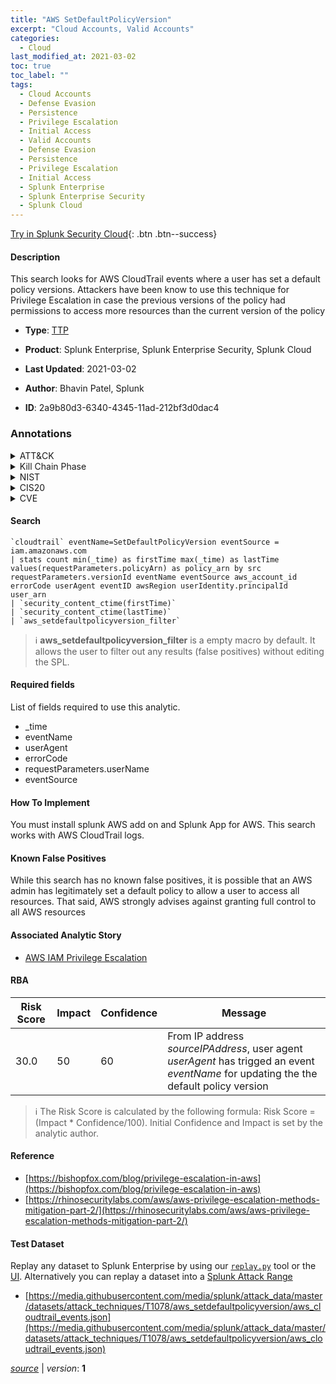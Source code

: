 ```yaml
---
title: "AWS SetDefaultPolicyVersion"
excerpt: "Cloud Accounts, Valid Accounts"
categories:
  - Cloud
last_modified_at: 2021-03-02
toc: true
toc_label: ""
tags:
  - Cloud Accounts
  - Defense Evasion
  - Persistence
  - Privilege Escalation
  - Initial Access
  - Valid Accounts
  - Defense Evasion
  - Persistence
  - Privilege Escalation
  - Initial Access
  - Splunk Enterprise
  - Splunk Enterprise Security
  - Splunk Cloud
---
```




[Try in Splunk Security Cloud](https://www.splunk.com/en_us/cyber-security.html){: .btn .btn--success}

#### Description

This search looks for AWS CloudTrail events where a user has set a default policy versions. Attackers have been know to use this technique for Privilege Escalation in case the previous versions of the policy had permissions to access more resources than the current version of the policy

- **Type**: [TTP](https://github.com/splunk/security_content/wiki/Detection-Analytic-Types)
- **Product**: Splunk Enterprise, Splunk Enterprise Security, Splunk Cloud

- **Last Updated**: 2021-03-02
- **Author**: Bhavin Patel, Splunk
- **ID**: 2a9b80d3-6340-4345-11ad-212bf3d0dac4

### Annotations
<details>
  <summary>ATT&CK</summary>

<div markdown="1">

#### [ATT&CK](https://attack.mitre.org/)

| ID          | Technique   | Tactic         |
| ----------- | ----------- |--------------- |
| [T1078.004](https://attack.mitre.org/techniques/T1078/004/) | Cloud Accounts | Defense Evasion, Persistence, Privilege Escalation, Initial Access |

| [T1078](https://attack.mitre.org/techniques/T1078/) | Valid Accounts | Defense Evasion, Persistence, Privilege Escalation, Initial Access |

</div>
</details>


<details>
  <summary>Kill Chain Phase</summary>

<div markdown="1">

* Actions on Objectives


</div>
</details>


<details>
  <summary>NIST</summary>

<div markdown="1">

* PR.DS
* PR.AC
* DE.CM



</div>
</details>

<details>
  <summary>CIS20</summary>

<div markdown="1">

* CIS 13



</div>
</details>

<details>
  <summary>CVE</summary>

<div markdown="1">


</div>
</details>


#### Search

```
`cloudtrail` eventName=SetDefaultPolicyVersion eventSource = iam.amazonaws.com 
| stats count min(_time) as firstTime max(_time) as lastTime values(requestParameters.policyArn) as policy_arn by src requestParameters.versionId eventName eventSource aws_account_id errorCode userAgent eventID awsRegion userIdentity.principalId user_arn 
| `security_content_ctime(firstTime)` 
| `security_content_ctime(lastTime)` 
| `aws_setdefaultpolicyversion_filter`
```

> :information_source:
> **aws_setdefaultpolicyversion_filter** is a empty macro by default. It allows the user to filter out any results (false positives) without editing the SPL.



#### Required fields
List of fields required to use this analytic.
* _time
* eventName
* userAgent
* errorCode
* requestParameters.userName
* eventSource



#### How To Implement
You must install splunk AWS add on and Splunk App for AWS. This search works with AWS CloudTrail logs.
#### Known False Positives
While this search has no known false positives, it is possible that an AWS admin has legitimately set a default policy to allow a user to access all resources. That said, AWS strongly advises against granting full control to all AWS resources

#### Associated Analytic Story
* [AWS IAM Privilege Escalation](/stories/aws_iam_privilege_escalation)




#### RBA

| Risk Score  | Impact      | Confidence   | Message      |
| ----------- | ----------- |--------------|--------------|
| 30.0 | 50 | 60 | From IP address $sourceIPAddress$, user agent $userAgent$ has trigged an event $eventName$ for updating the the default policy version |


> :information_source:
> The Risk Score is calculated by the following formula: Risk Score = (Impact * Confidence/100). Initial Confidence and Impact is set by the analytic author.


#### Reference

* [https://bishopfox.com/blog/privilege-escalation-in-aws](https://bishopfox.com/blog/privilege-escalation-in-aws)
* [https://rhinosecuritylabs.com/aws/aws-privilege-escalation-methods-mitigation-part-2/](https://rhinosecuritylabs.com/aws/aws-privilege-escalation-methods-mitigation-part-2/)



#### Test Dataset
Replay any dataset to Splunk Enterprise by using our [`replay.py`](https://github.com/splunk/attack_data#using-replaypy) tool or the [UI](https://github.com/splunk/attack_data#using-ui).
Alternatively you can replay a dataset into a [Splunk Attack Range](https://github.com/splunk/attack_range#replay-dumps-into-attack-range-splunk-server)

* [https://media.githubusercontent.com/media/splunk/attack_data/master/datasets/attack_techniques/T1078/aws_setdefaultpolicyversion/aws_cloudtrail_events.json](https://media.githubusercontent.com/media/splunk/attack_data/master/datasets/attack_techniques/T1078/aws_setdefaultpolicyversion/aws_cloudtrail_events.json)



[*source*](https://github.com/splunk/security_content/tree/develop/detections/cloud/aws_setdefaultpolicyversion.yml) \| *version*: **1**